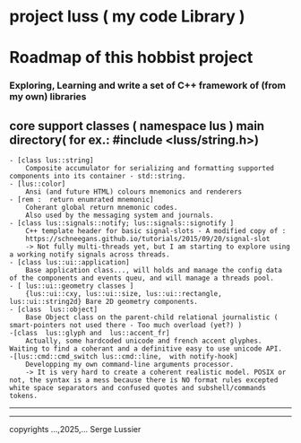 
# project luss ( my code Library )

# Roadmap of this hobbist project

### Exploring, Learning and write a set of C++ framework of (from my own) libraries

## core support classes ( namespace lus ) main directory( for ex.: #include <luss/string.h>)

    - [class lus::string]
        Composite accumulator for serializing and formatting supported components into its container - std::string.
    - [lus::color]
        Ansi (and future HTML) colours mnemonics and renderers
    - [rem :  return enumrated mnemonic]
        Coherant global return mnemonic codes.
        Also used by the messaging system and journals.
    - [class lus::signals::notify; lus::signals::signotify ]
        C++ template header for basic signal-slots - A modified copy of :
        https://schneegans.github.io/tutorials/2015/09/20/signal-slot
        -> Not fully multi-threads yet, but I am starting to explore using a working notify signals across threads.
    - [class lus::ui::application]
        Base application class..., will holds and manage the config data of the components and events queu, and will manage a threads pool.
    - [ lus::ui::geometry classes ]
        {lus::ui::cxy, lus::ui::size, lus::ui::rectangle, lus::ui::string2d} Bare 2D geometry components.
    - [class  lus::object]
        Base Object class on the parent-child relational journalistic ( smart-pointers not used there - Too much overload (yet?) )
    -[class  lus::glyph and  lus::accent_fr]
        Actually, some hardcoded unicode and french accent glyphes. Waiting to find a coherant and a definitive easy to use unicode API.
    -[lus::cmd::cmd_switch lus::cmd::line,  with notify-hook]
        Developping my own command-line arguments processor.
        -> It is very hard to create a coherent realistic model. POSIX or not, the syntax is a mess because there is NO format rules excepted white space separators and confused quotes and subshell/commands tokens.
    
---
---
copyrights ...,2025,... Serge Lussier
